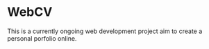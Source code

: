 # WebCV

This is a currently ongoing web development project aim to create a personal porfolio online.
